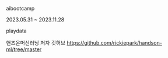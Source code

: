 aibootcamp

2023.05.31 ~ 2023.11.28

playdata  

핸즈온머신러닝 저자 깃허브
https://github.com/rickiepark/handson-ml/tree/master
